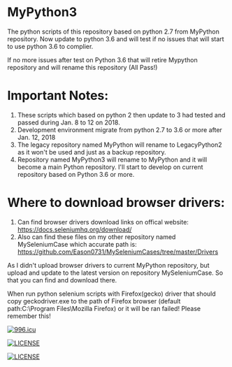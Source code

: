 # MyPython3

The python scripts of this repository based on python 2.7 from MyPython repository.
Now update to python 3.6 and will test if no issues that will start to use python 3.6 to complier.

If no more issues after test on Python 3.6 that will retire Mypython repository and will rename this repository (All Pass!)

# Important Notes:
1. These scripts which based on python 2 then update to 3 had tested and passed during Jan. 8 to 12 on 2018. 
2. Development environment migrate from python 2.7 to 3.6 or more after Jan. 12, 2018  
3. The legacy repository named MyPython will rename to LegacyPython2 as it won't be used and just as a backup repository.
4. Repository named MyPython3 will rename to MyPython and it will become a main Python repository. I'll start to develop on current repository based on Python 3.6 or more.

# Where to download browser drivers:
1. Can find browser drivers download links on offical website: https://docs.seleniumhq.org/download/
2. Also can find these files on my other repository named MySeleniumCase which accurate path is: https://github.com/Eason0731/MySeleniumCases/tree/master/Drivers

As I didn't upload browser drivers to current MyPython repository, but upload and update to the latest version on repository MySeleniumCase. So that you can find and download there.

When run python selenium scripts with Firefox(gecko) driver that should copy geckodriver.exe to the path of Firefox browser (default path:C:\Program Files\Mozilla Firefox) or it will be ran failed!
Please remember this!

<a href="https://996.icu"><img src="https://img.shields.io/badge/link-996.icu-red.svg" alt="996.icu"></a>

[![LICENSE](https://img.shields.io/badge/license-Anti%20996-blue.svg)](https://github.com/996icu/996.ICU/blob/master/LICENSE)

[![LICENSE](https://img.shields.io/badge/license-Anti%20996-blue.svg)](https://github.com/996icu/996.ICU/blob/master/LICENSE_CN)
